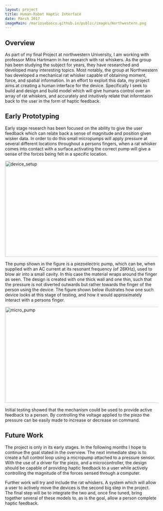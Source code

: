```yaml
---
layout: project
title: Human-Robot Haptic Interface
date: March 2017
imageMain: /mariosebasco.github.io/public/images/Northwestern.png
---
```




## Overview

As part of my final Project at northwestern University, I am working with professor Mitra Hartmann in her research with rat whiskers. As the group has been studying the subject for years, they have researched and developed many interesting topics. Most notably, the group at Northwestern has developed a mechanical rat whisker capable of obtaining moment, force, and spatial information. In an effort to exploit this data, my project aims at creating a human interface for the device. Specifically I seek to build and design and build  model which will give humans control over an array of rat whiskers, and accurately and intuitively relate that informtaion back to the user in the form of haptic feedback.

## Early Prototyping

Early stage research has been focused on the ability to give the user feedback which can relate back a sense of magnitude and position given wisker data. In order to do this small micropumps will apply pressure at several different locations throughout a persons fingers, when a rat whisker comes into contact with a surface activating the correct pump will give a sense of the forces being felt in a specific location.

<img src="/mariosebasco.github.io/public/images/deviceSetup.png" alt="device_setup" style="width:800px;height:316px;">


The pump shown in the figure is a piezoelectric pump, which can be, when supplied with an AC current at its resonant frequency (of 26KHz), used to blow air into a small cavity. In this case the material wraps around the finger as seen. The design is created with one thick wall and one thin, such that the pressure is not diverted outwards but rather towards the finger of the person using the device. The figure shown below illustrates how one such device looks at this stage of testing, and how it would approximately interact with a persons finger.

<img src="/mariosebasco.github.io/public/images/microPump.png" alt="micro_pump" style="width:800px;height:316px;">


Initial testing showed that the mechanism could be used to provide active feedback to a person. By controlling the voltage applied to the piezo the pressure can be easily made to increase or decrease on command. 

## Future Work

The project is only in its early stages. In the following months I hope to continue the goal stated in the overview. The next immediate step is to create a full control loop using a micropump attached to a pressure sensor. With the use of a driver for the piezo, and a microcontroller, the design should be capable of providing haptic feedback to a user while actively controlling the magnitude of the forces sensed through a computer.

Further work will try and include the rat whiskers. A system which will allow a user to actively move the devices is the second big step in the project. The final step will be to integrate the two and, once fine tuned, bring together several of these models to, as is the goal, allow a person complete haptic feedback.
